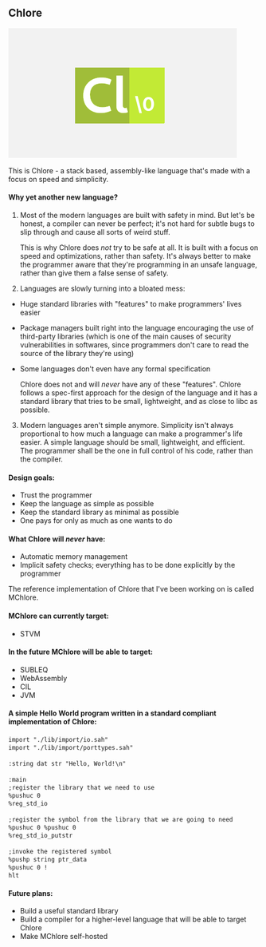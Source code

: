Chlore
----

![Chlore logo](./chlore-logo-github-pages.png)

This is Chlore - a stack based, assembly-like language that's made with a focus on speed and simplicity.

#### Why yet another new language? ####

1. Most of the modern languages are built with safety in mind. But let's be honest, a compiler can never be perfect; it's not hard for subtle bugs to slip through and cause all sorts of weird stuff.

   This is why Chlore does *not* try to be safe at all. It is built with a focus on speed and optimizations, rather than safety. It's always better to make the programmer aware that they're programming in an unsafe language, rather than give them a false sense of safety.

2. Languages are slowly turning into a bloated mess:
- Huge standard libraries with "features" to make programmers' lives easier
- Package managers built right into the language encouraging the use of third-party libraries (which is one of the main causes of security vulnerabilities in softwares, since programmers don't care to read the source of the library they're using)
- Some languages don't even have any formal specification

   Chlore does not and will *never* have any of these "features". Chlore follows a spec-first approach for the design of the language and it has a standard library that tries to be small, lightweight, and as close to libc as possible.

3. Modern languages aren't simple anymore. Simplicity isn't always proportional to how much a language can make a programmer's life easier. A simple language should be small, lightweight, and efficient. The programmer shall be the one in full control of his code, rather than the compiler.

#### Design goals: ####
- Trust the programmer
- Keep the language as simple as possible
- Keep the standard library as minimal as possible
- One pays for only as much as one wants to do

#### What Chlore will *never* have: ####
- Automatic memory management
- Implicit safety checks; everything has to be done explicitly by the programmer

The reference implementation of Chlore that I've been working on is called MChlore.

#### MChlore can currently target: ####
- STVM

#### In the future MChlore will be able to target: ####
- SUBLEQ
- WebAssembly
- CIL
- JVM

#### A simple Hello World program written in a standard compliant implementation of Chlore: ####

````
import "./lib/import/io.sah"
import "./lib/import/porttypes.sah"

:string dat str "Hello, World!\n"

:main
;register the library that we need to use
%pushuc 0
%reg_std_io

;register the symbol from the library that we are going to need
%pushuc 0 %pushuc 0
%reg_std_io_putstr

;invoke the registered symbol
%pushp string ptr_data
%pushuc 0 !
hlt
````

#### Future plans: ####
- Build a useful standard library
- Build a compiler for a higher-level language that will be able to target Chlore
- Make MChlore self-hosted
